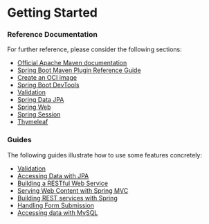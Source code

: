 # Getting Started

### Reference Documentation

For further reference, please consider the following sections:

* [Official Apache Maven documentation](https://maven.apache.org/guides/index.html)
* [Spring Boot Maven Plugin Reference Guide](https://docs.spring.io/spring-boot/docs/2.7.13-SNAPSHOT/maven-plugin/reference/html/)
* [Create an OCI image](https://docs.spring.io/spring-boot/docs/2.7.13-SNAPSHOT/maven-plugin/reference/html/#build-image)
* [Spring Boot DevTools](https://docs.spring.io/spring-boot/docs/2.7.13-SNAPSHOT/reference/htmlsingle/#using.devtools)
* [Validation](https://docs.spring.io/spring-boot/docs/2.7.13-SNAPSHOT/reference/htmlsingle/#io.validation)
* [Spring Data JPA](https://docs.spring.io/spring-boot/docs/2.7.13-SNAPSHOT/reference/htmlsingle/#data.sql.jpa-and-spring-data)
* [Spring Web](https://docs.spring.io/spring-boot/docs/2.7.13-SNAPSHOT/reference/htmlsingle/#web)
* [Spring Session](https://docs.spring.io/spring-session/reference/)
* [Thymeleaf](https://docs.spring.io/spring-boot/docs/2.7.13-SNAPSHOT/reference/htmlsingle/#web.servlet.spring-mvc.template-engines)

### Guides

The following guides illustrate how to use some features concretely:

* [Validation](https://spring.io/guides/gs/validating-form-input/)
* [Accessing Data with JPA](https://spring.io/guides/gs/accessing-data-jpa/)
* [Building a RESTful Web Service](https://spring.io/guides/gs/rest-service/)
* [Serving Web Content with Spring MVC](https://spring.io/guides/gs/serving-web-content/)
* [Building REST services with Spring](https://spring.io/guides/tutorials/rest/)
* [Handling Form Submission](https://spring.io/guides/gs/handling-form-submission/)
* [Accessing data with MySQL](https://spring.io/guides/gs/accessing-data-mysql/)


